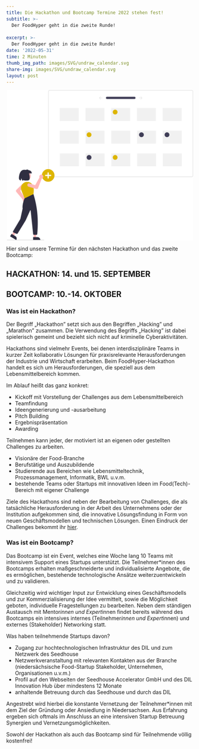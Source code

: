 ```yaml
---
title: Die Hackathon und Bootcamp Termine 2022 stehen fest!  
subtitle: >-
  Der FoodHyper geht in die zweite Runde! 
  
excerpt: >-
  Der FoodHyper geht in die zweite Runde! 
date: '2022-05-31'
time: 2 Minuten
thumb_img_path: images/SVG/undraw_calendar.svg
share-img: images/SVG/undraw_calendar.svg
layout: post
---
```


<img src="/images/SVG/undraw_calendar.svg" alt="Erstes Bootcamp" style="width: 500px; margin: auto; display: block;" />

Hier sind unsere Termine für den nächsten Hackathon und das zweite Bootcamp:  

## HACKATHON: 14. und 15. SEPTEMBER 

## BOOTCAMP: 10.-14. OKTOBER 

###  Was ist ein Hackathon?  
Der Begriff „Hackathon” setzt sich aus den Begriffen „Hacking” und „Marathon” zusammen. Die Verwendung des Begriffs „Hacking” ist dabei spielerisch gemeint und bezieht sich nicht auf kriminelle Cyberaktivitäten. 

Hackathons sind vielmehr Events, bei denen interdisziplinäre Teams in kurzer Zeit kollaborativ Lösungen für praxisrelevante Herausforderungen der Industrie und Wirtschaft erarbeiten. Beim FoodHyper-Hackathon handelt es sich um Herausforderungen, die speziell aus dem Lebensmittelbereich kommen. 

 Im Ablauf heißt das ganz konkret:  

- Kickoff mit Vorstellung der Challenges aus dem Lebensmittelbereich 
- Teamfindung 
- Ideengenerierung und -ausarbeitung 
- Pitch Building 
- Ergebnispräsentation 
- Awarding 

Teilnehmen kann jeder, der motiviert ist an eigenen oder gestellten Challenges zu arbeiten.  

- Visionäre der Food-Branche 
- Berufstätige und Auszubildende 
- Studierende aus Bereichen wie Lebensmitteltechnik, Prozessmanagement, Informatik, BWL u.v.m. 
- bestehende Teams oder Startups mit innovativen Ideen im Food(Tech)-Bereich mit eigener Challenge 

Ziele des Hackathons sind neben der Bearbeitung von Challenges, die als tatsächliche Herausforderung in der Arbeit des Unternehmens oder der Institution aufgekommen sind, die innovative Lösungsfindung in Form von neuen Geschäftsmodellen und technischen Lösungen. Einen Eindruck der Challenges bekommt ihr [hier](/hackathon/).

###  Was ist ein Bootcamp?

Das Bootcamp ist ein Event, welches eine Woche lang 10 Teams mit intensivem Support eines Startups unterstützt. Die Teilnehmer*innen des Bootcamps erhalten maßgeschneiderte und individualisierte Angebote, die es ermöglichen, bestehende technologische Ansätze weiterzuentwickeln und zu validieren. 

Gleichzeitig wird wichtiger Input zur Entwicklung eines Geschäftsmodells und zur Kommerzialisierung der Idee vermittelt, sowie die Möglichkeit geboten, individuelle Fragestellungen zu bearbeiten. Neben dem ständigen Austausch mit Mentor*innen und Expert*innen findet bereits während des Bootcamps ein intensives internes (Teilnehmer*innen und Expert*innen) und externes (Stakeholder) Networking statt. 

Was haben teilnehmende Startups davon?  

- Zugang zur hochtechnologischen Infrastruktur des DIL und zum Netzwerk des Seedhouse  
- Netzwerkveranstaltung mit relevanten Kontakten aus der Branche (niedersächsische Food-Startup Stakeholder, Unternehmen, Organisationen u.v.m.) 
- Profil auf den Webseiten der Seedhouse Accelerator GmbH und des DIL Innovation Hub über mindestens 12 Monate
- anhaltende Betreuung durch das Seedhouse und durch das DIL 

Angestrebt wird hierbei die konstante Vernetzung der Teilnehmer*innen mit dem Ziel der Gründung oder Ansiedlung in Niedersachsen. Aus Erfahrung ergeben sich oftmals im Anschluss an eine intensiven Startup Betreuung Synergien und Vernetzungsmöglichkeiten. 

Sowohl der Hackathon als auch das Bootcamp sind für Teilnehmende völlig kostenfrei! 
